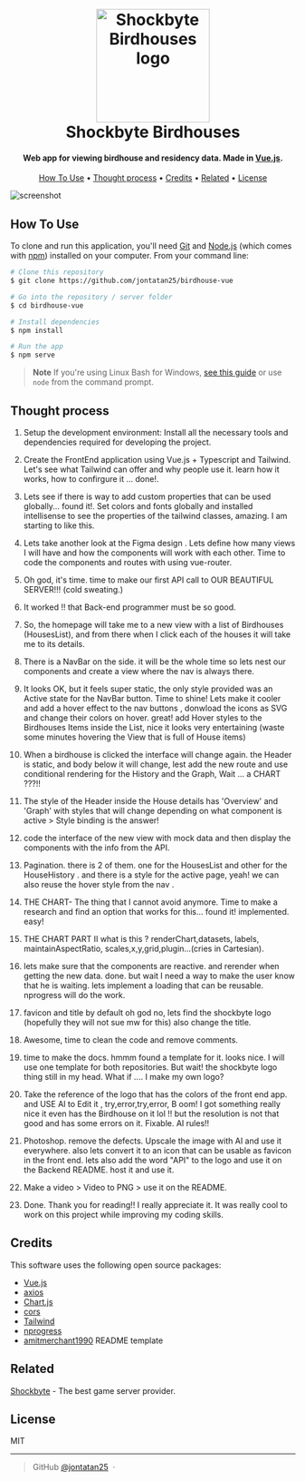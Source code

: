 

<h1 align="center">
  <br>
 <img src="https://iili.io/HNYS7HB.md.jpg" alt="Shockbyte Birdhouses logo" width="200">
  <br>
  Shockbyte Birdhouses
  <br>
</h1>

<h4 align="center">Web app for viewing birdhouse and residency data. Made in <a href="https://vuejs.org/" target="_blank">Vue.js</a>.</h4>

<p align="center">
  <a href="#how-to-use">How To Use</a> •
  <a href="#thought-process">Thought process</a> •
  <a href="#credits">Credits</a> •
  <a href="#related">Related</a> •
  <a href="#license">License</a> 


</p>

![screenshot](https://iili.io/HNaUMoF.gif)

## How To Use

To clone and run this application, you'll need [Git](https://git-scm.com) and [Node.js](https://nodejs.org/en/download/) (which comes with [npm](http://npmjs.com)) installed on your computer. From your command line:

```bash
# Clone this repository
$ git clone https://github.com/jontatan25/birdhouse-vue

# Go into the repository / server folder
$ cd birdhouse-vue

# Install dependencies
$ npm install

# Run the app
$ npm serve
```
> **Note**
> If you're using Linux Bash for Windows, [see this guide](https://www.howtogeek.com/261575/how-to-run-graphical-linux-desktop-applications-from-windows-10s-bash-shell/) or use `node` from the command prompt.

## Thought process


1.  Setup the development environment: Install all the necessary tools and dependencies required for developing the project.
    
2.  Create the FrontEnd application using Vue.js + Typescript and Tailwind. Let's see what  Tailwind can offer and why people use it. learn how it works, how to confirgure it ... done!. 
3. Lets see if there is way to add custom properties that can be used globally... found it!. Set colors and fonts globally and installed intellisense to see the properties of the tailwind classes, amazing. I am starting to like this.
    
4.  Lets take another look at the Figma design .  Lets define how many views I will have and how the components will work with each other. Time to code the components and routes with using vue-router. 
    
5. Oh god, it's time. time to make our first API call  to OUR BEAUTIFUL SERVER!!! (cold sweating.)
6. It worked !! that Back-end programmer must be so good. 

7. So, the homepage will take me to a new view with a list of Birdhouses (HousesList), and from there when I click each of the houses it will take me to its details.
 
8. There is a NavBar on the side. it will be the whole time so lets nest our components and create a view where the nav is always there. 

9. It looks OK, but it feels super static, the only style provided was an Active state for the NavBar button. Time to shine! Lets make it cooler and add a hover effect to the nav buttons , donwload the icons as SVG and change their colors on hover. great!  add Hover styles to the Birdhouses Items  inside the List, nice it looks very entertaining (waste some minutes hovering the View that is full of House items)

10. When a birdhouse is clicked the interface will change again. the Header is static, and body below it will change, lest add the new route and use conditional rendering for the History and the Graph, Wait ... a CHART ???!!
11. The style of the Header inside the House details has 'Overview' and 'Graph' with styles that will change depending on what component is active > Style binding is the answer!
12. code  the interface of the new view  with mock data  and then display the components with the info from the API.
13. Pagination. there is 2 of them. one for the HousesList and other for the HouseHistory . and there is a style for the active page, yeah! we can also reuse the hover style from the nav .
14. THE CHART- The thing that I cannot avoid anymore. Time to make a research and find an option that works for this... found it! implemented. easy!
15. THE CHART PART II what is this ? renderChart,datasets, labels, maintainAspectRatio, scales,x,y,grid,plugin...(cries in Cartesian).
16. lets make sure that the components are reactive. and rerender when getting the new data. done. but wait I need a way to make the user know that he is waiting. lets implement a loading that can be reusable. nprogress will do the work.

17. favicon and title by default oh god no, lets find the shockbyte logo (hopefully they will not sue mw for this) also change the title.
18. Awesome, time to clean the code and remove comments.
19. time to make the docs. hmmm found a template for it. looks nice. I will use one template for both repositories. But wait! the shockbyte logo thing still  in my head. What if .... I make my own logo?

20. Take the reference of the logo that has the colors of the front end app. and USE AI to  Edit it , try,error,try,error, B oom! I got something really nice it even has the Birdhouse on it lol !! but the resolution is not that good and has some errors on it. Fixable. AI rules!!
21. Photoshop. remove the defects.  Upscale the image with AI and use it everywhere. also lets convert it to an icon that can be usable as favicon in the front end. lets also add the word "API" to the logo and use it on the Backend README. host it and use it.
22. Make a video > Video to PNG > use it on the README.
23. Done. Thank you for reading!! I really appreciate it. It was really cool to work on this project while improving my coding skills.


## Credits

This software uses the following open source packages:
- [Vue.js](https://vuejs.org/)
- [axios](https://axios-http.com/)
- [Chart.js](https://www.chartjs.org/)
- [cors](https://github.com/expressjs/cors#readme/)
- [Tailwind](https://tailwindcss.com/)
- [nprogress](https://github.com/rstacruz/nprogress/)
- [amitmerchant1990](https://github.com/winstonjs/winston) README template 

## Related

[Shockbyte](https://shockbyte.com/) - The best game server provider.

## License

MIT

---

> GitHub [@jontatan25](https://github.com/jontatan25) &nbsp;&middot;&nbsp;


